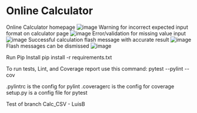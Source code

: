 # Online Calculator
Online Calculator homepage
![image](https://user-images.githubusercontent.com/522095/145500458-68bff3d9-054a-4c30-9378-6dfc95402a47.png)
Warning for incorrect expected input format on calculator page
![image](https://user-images.githubusercontent.com/522095/145614323-1d287768-07c1-45e0-bfcd-7154414f5bf8.png)
Error/validation for missing value input
![image](https://user-images.githubusercontent.com/522095/145614360-084b5ec9-8d1a-4855-bbbe-edc45ad446a7.png)
Successful calculation flash message with accurate result
![image](https://user-images.githubusercontent.com/522095/145614399-be594097-8a75-43d2-8da2-1940a7262e1e.png)
Flash messages can be dismissed
![image](https://user-images.githubusercontent.com/522095/145614443-348d3b9f-8f34-499c-a385-975ce6cdf190.png)

Run Pip Install
pip install -r requirements.txt

To run tests, Lint, and Coverage report use this command:
pytest  --pylint --cov

.pylintrc is the config for pylint
.coveragerc is the config for coverage
setup.py is a config file for pytest

Test of branch Calc_CSV - LuisB
